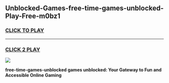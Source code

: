 
## Unblocked-Games-free-time-games-unblocked-Play-Free-m0bz1
<h3>
<a href="https://premium76.site?title=free-time-games-unblocked&ref=18A1">CLICK TO PLAY</a></h3>
<hr>

<h3>
<a href="https://premium76.site?title=free-time-games-unblocked&ref=18A1">CLICK 2 PLAY</a>
  
</h3>

<a href="https://premium76.site?title=free-time-games-unblocked&ref=18A1"><img src="https://clearcache.store/games.png"></a>


**free-time-games-unblocked games unblocked: Your Gateway to Fun and Accessible Online Gaming**
